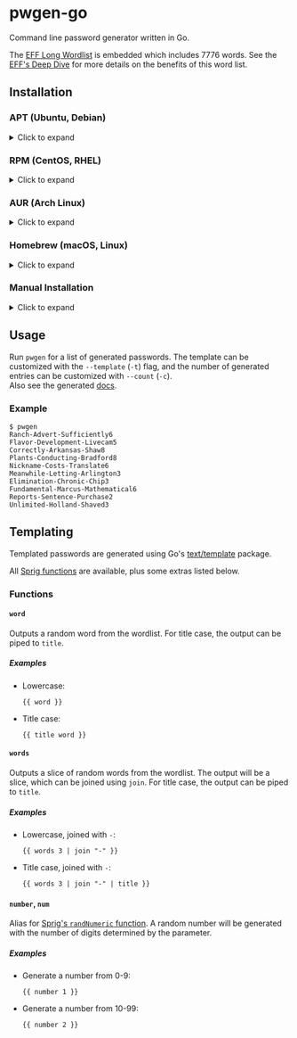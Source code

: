 # pwgen-go

Command line password generator written in Go.

The [EFF Long Wordlist](https://www.eff.org/dice) is embedded which includes 7776 words. See the [EFF's Deep Dive](https://www.eff.org/deeplinks/2016/07/new-wordlists-random-passphrases) for more details on the benefits of this word list.

## Installation

### APT (Ubuntu, Debian)

<details>
  <summary>Click to expand</summary>

1. If you don't have it already, install the `ca-certificates` package
   ```shell
   sudo apt install ca-certificates
   ```

2. Add gabe565 apt repository
   ```
   echo 'deb [trusted=yes] https://apt.gabe565.com /' | sudo tee /etc/apt/sources.list.d/gabe565.list
   ```

3. Update apt repositories
   ```shell
   sudo apt update
   ```

4. Install pwgen-go
   ```shell
   sudo apt install pwgen-go
   ```
</details>

### RPM (CentOS, RHEL)

<details>
  <summary>Click to expand</summary>

1. If you don't have it already, install the `ca-certificates` package
   ```shell
   sudo dnf install ca-certificates
   ```

2. Add gabe565 rpm repository to `/etc/yum.repos.d/gabe565.repo`
   ```ini
   [gabe565]
   name=gabe565
   baseurl=https://rpm.gabe565.com
   enabled=1
   gpgcheck=0
   ```

3. Install pwgen-go
   ```shell
   sudo dnf install pwgen-go
   ```
</details>

### AUR (Arch Linux)

<details>
  <summary>Click to expand</summary>

Install [pwgen-go-bin](https://aur.archlinux.org/packages/pwgen-go-bin) with your [AUR helper](https://wiki.archlinux.org/index.php/AUR_helpers) of choice.
</details>

### Homebrew (macOS, Linux)

<details>
  <summary>Click to expand</summary>

Install pwgen-go from [gabe565/homebrew-tap](https://github.com/gabe565/homebrew-tap):
```shell
brew install gabe565/tap/pwgen-go
```
</details>

### Manual Installation

<details>
  <summary>Click to expand</summary>

Download and run the [latest release binary](https://github.com/gabe565/pwgen-go/releases/latest) for your system and architecture.
</details>

## Usage
Run `pwgen` for a list of generated passwords. The template can be customized with the `--template` (`-t`) flag, and the number of generated entries can be customized with `--count` (`-c`).  
Also see the generated [docs](docs/pwgen.md).

### Example
```shell
$ pwgen
Ranch-Advert-Sufficiently6
Flavor-Development-Livecam5
Correctly-Arkansas-Shaw8
Plants-Conducting-Bradford8
Nickname-Costs-Translate6
Meanwhile-Letting-Arlington3
Elimination-Chronic-Chip3
Fundamental-Marcus-Mathematical6
Reports-Sentence-Purchase2
Unlimited-Holland-Shaved3
```

## Templating

Templated passwords are generated using Go's [text/template](https://pkg.go.dev/text/template) package.

All [Sprig functions](https://masterminds.github.io/sprig/) are available, plus some extras listed below.

### Functions

#### `word`

Outputs a random word from the wordlist. For title case, the output can be piped to `title`.

##### Examples
- Lowercase:
  ```gotemplate
  {{ word }}
  ```
- Title case:
  ```gotemplate
  {{ title word }}
  ```

#### `words`

Outputs a slice of random words from the wordlist. The output will be a slice, which can be joined using `join`. For title case, the output can be piped to `title`.

##### Examples
- Lowercase, joined with `-`:
  ```gotemplate
  {{ words 3 | join "-" }}
  ```
- Title case, joined with `-`:
  ```gotemplate
  {{ words 3 | join "-" | title }}
  ```

#### `number`, `num`

Alias for [Sprig's `randNumeric` function](https://masterminds.github.io/sprig/strings.html#randalphanum-randalpha-randnumeric-and-randascii). A random number will be generated with the number of digits determined by the parameter.

##### Examples
- Generate a number from 0-9:
  ```gotemplate
  {{ number 1 }}
  ```
- Generate a number from 10-99:
  ```gotemplate
  {{ number 2 }}
  ```
